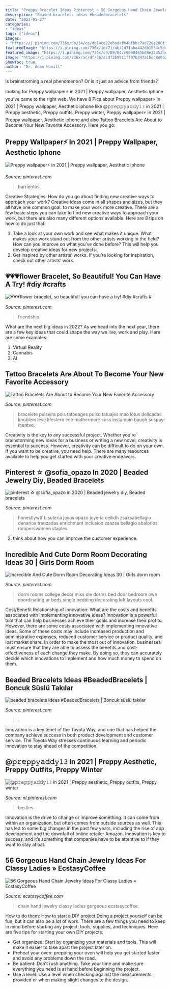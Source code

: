 ```yaml
---
title: "Preppy Bracelet Ideas Pinterest ~ 56 Gorgeous Hand Chain Jewelry Ideas For Classy Ladies » Ecstasycoffee"
description: "Beaded bracelets ideas #beadedbracelets"
date: "2023-01-27"
categories:
- "ideas"
tags: ["ideas"]
images:
- "https://i.pinimg.com/736x/db/14/ce/db14ce22ebadaf84bfbbc7ae728e200f.jpg"
featuredImage: "https://i.pinimg.com/736x/1d/71/ab/1d71aba442db1554c5d4a5e87d1dc7ba.jpg"
featured_image: "https://i.pinimg.com/736x/c9/09/04/c9090485b68e32453ace7ca0f760d9c4.jpg"
image: "https://i.pinimg.com/736x/ac/df/3b/acdf3b9911ff07b347a1bec8e0b23f51.jpg"
ShowToc: true
author: "Dr. Adan Hamill"
---
```



Is brainstroming a real phenomenon? Or is it just an advice from friends?

	

		
looking for Preppy wallpaper⚡ in 2021 | Preppy wallpaper, Aesthetic iphone you've came to the right web. We have 8 Pics about Preppy wallpaper⚡ in 2021 | Preppy wallpaper, Aesthetic iphone like @𝚙𝚛𝚎𝚙𝚙𝚢𝚊𝚍𝚍𝚢𝟷𝟹 in 2021 | Preppy aesthetic, Preppy outfits, Preppy winter, Preppy wallpaper⚡ in 2021 | Preppy wallpaper, Aesthetic iphone and also Tattoo Bracelets Are About to Become Your New Favorite Accessory. Here you go:
		
    
## Preppy Wallpaper⚡ In 2021 | Preppy Wallpaper, Aesthetic Iphone

<img loading=lazy src="https://i.pinimg.com/736x/db/14/ce/db14ce22ebadaf84bfbbc7ae728e200f.jpg" onerror="this.onerror=null;this.src='https://tse4.mm.bing.net/th?id=OIP.yYeaCrR282E136EuWCSlhwHaOP&amp;pid=15.1';" alt="Preppy wallpaper⚡ in 2021 | Preppy wallpaper, Aesthetic iphone">

_Source: pinterest.com_

>barrientos. 

	

Creative Strategies: How do you go about finding new creative ways to approach your work?
Creative ideas come in all shapes and sizes, but they all have one common goal: to make your work more creative. There are a few basic steps you can take to find new creative ways to approach your work, but there are also many different options available. Here are 8 tips on how to do just that: 
1. Take a look at your own work and see what makes it unique. What makes your work stand out from the other artists working in the field? How can you improve on what you’ve done before? This will help you develop creative ideas for new projects. 
2. Get inspired by other artists’ works. If you’re looking for inspiration, check out other artists’ work.

    
## 💗💗💗flower Bracelet, So Beautiful! You Can Have A Try! #diy #crafts #

<img loading=lazy src="https://i.pinimg.com/736x/0e/f4/89/0ef4896ad124d1e780f3a4840e06ca56.jpg" onerror="this.onerror=null;this.src='https://tse1.mm.bing.net/th?id=OIP.N9xn1E7nMiGw4jrDXUm_5wHaNK&amp;pid=15.1';" alt="💗💗💗flower bracelet, so beautiful! you can have a try! #diy #crafts #">

_Source: pinterest.com_

>friendship. 

	

What are the next big ideas in 2022?
As we head into the next year, there are a few key ideas that could shape the way we live, work and play. Here are some examples: 
1. Virtual Reality 
2. Cannabis 
3. AI 

    
## Tattoo Bracelets Are About To Become Your New Favorite Accessory

<img loading=lazy src="https://i.pinimg.com/736x/ac/df/3b/acdf3b9911ff07b347a1bec8e0b23f51.jpg" onerror="this.onerror=null;this.src='https://tse3.mm.bing.net/th?id=OIP.VKFzwvSLluW0XOSCovK6YgHaLH&amp;pid=15.1';" alt="Tattoo Bracelets Are About to Become Your New Favorite Accessory">

_Source: pinterest.com_

>bracelete pulseira pols tatoeages pulso tatuajes mao lótus delicadas knoblem lese lifestern ceb mathermore suss instampin baugh suspayi mentve. 

	

Creativity is the key to any successful project. Whether you're brainstorming new ideas for a business or writing a new novel, creativity is essential to success. However, creativity can be difficult to do on your own. If you want to be creative, you need help. There are many resources available to help you get started with your creative endeavors.

    
## Pinterest ☆ @sofia_opazo In 2020 | Beaded Jewelry Diy, Beaded Bracelets

<img loading=lazy src="https://i.pinimg.com/736x/b8/25/c6/b825c67703bdc4ec800125bca06b0ccf.jpg" onerror="this.onerror=null;this.src='https://tse3.mm.bing.net/th?id=OIP.xgLh18qa-XmQkWoMWngsMgHaLG&amp;pid=15.1';" alt="pinterest ☆ @sofia_opazo in 2020 | Beaded jewelry diy, Beaded bracelets">

_Source: pinterest.com_

>honestlywtf bisuteria joyas opazo joyería ceilidh zsazsabellagio denarios trenzadas enrichment inclusion zsazsa bellagio abalorios romperswomen staples. 

	

2. think about how you can improve the customer experience.

    
## Incredible And Cute Dorm Room Decorating Ideas 30 | Girls Dorm Room

<img loading=lazy src="https://i.pinimg.com/736x/1d/71/ab/1d71aba442db1554c5d4a5e87d1dc7ba.jpg" onerror="this.onerror=null;this.src='https://tse4.mm.bing.net/th?id=OIP.KPrcf2FPHzNUMBwap1rWgwHaKA&amp;pid=15.1';" alt="Incredible And Cute Dorm Room Decorating Ideas 30 | Girls dorm room">

_Source: pinterest.com_

>dorm rooms college decor miss ole dorms bed door bedroom own coordinating ur beds single bedding decorating loft layouts cool. 

	

Cost/Benefit Relationship of Innovation: What are the costs and benefits associated with implementing innovative ideas?
Innovation is a powerful tool that can help businesses achieve their goals and increase their profits. However, there are some costs associated with implementing innovative ideas. Some of these costs may include increased production and administrative expenses, reduced customer service or product quality, and lost market share. In order to make the most out of innovation, businesses must ensure that they are able to assess the benefits and cost-effectiveness of each change they make. By doing so, they can accurately decide which innovations to implement and how much money to spend on them.

    
## Beaded Bracelets Ideas #BeadedBracelets | Boncuk Süslü Takılar

<img loading=lazy src="https://i.pinimg.com/736x/5c/d8/27/5cd827cda1a103db9dcb39aa751da725.jpg" onerror="this.onerror=null;this.src='https://tse1.mm.bing.net/th?id=OIP.Hfqkx3gYP8f4dJF7e7DHhwHaNI&amp;pid=15.1';" alt="beaded bracelets ideas #BeadedBracelets | Boncuk süslü takılar">

_Source: pinterest.com_

>. 

	

Innovation is a key tenet of the Toyota Way, and one that has helped the company achieve success in both product development and customer service. The Toyota Way stresses continuous learning and periodic innovation to stay ahead of the competition.

    
## @𝚙𝚛𝚎𝚙𝚙𝚢𝚊𝚍𝚍𝚢𝟷𝟹 In 2021 | Preppy Aesthetic, Preppy Outfits, Preppy Winter

<img loading=lazy src="https://i.pinimg.com/736x/c9/09/04/c9090485b68e32453ace7ca0f760d9c4.jpg" onerror="this.onerror=null;this.src='https://tse3.mm.bing.net/th?id=OIP.Z3a4x97mnc1SOxxm3YoG6AHaLH&amp;pid=15.1';" alt="@𝚙𝚛𝚎𝚙𝚙𝚢𝚊𝚍𝚍𝚢𝟷𝟹 in 2021 | Preppy aesthetic, Preppy outfits, Preppy winter">

_Source: nl.pinterest.com_

>besties. 

	

Innovation is the drive to change or improve something. It can come from within an organization, but often comes from outside sources as well. This has led to some big changes in the past few years, including the rise of app development and the downfall of online retailer Amazon. Innovation is key to success, and it’s something that companies have to be attentive to if they want to stay afloat.

    
## 56 Gorgeous Hand Chain Jewelry Ideas For Classy Ladies » EcstasyCoffee

<img loading=lazy src="https://i1.wp.com/www.ecstasycoffee.com/wp-content/uploads/2016/12/Hand-Chain-Jewelry-Ideas22-1.jpg?resize=600%2C900" onerror="this.onerror=null;this.src='https://tse1.mm.bing.net/th?id=OIP.hclfGqeuj97pUI3g0cu3ugHaLH&amp;pid=15.1';" alt="56 Gorgeous Hand Chain Jewelry Ideas For Classy Ladies » EcstasyCoffee">

_Source: ecstasycoffee.com_

>chain hand jewelry classy ladies gorgeous ecstasycoffee. 

	

How to do them: How to start a DIY project
Doing a project yourself can be fun, but it can also be a lot of work. There are a few things you need to keep in mind before starting any project: tools, supplies, and techniques. Here are five tips for starting your own DIY projects: 
- Get organized: Start by organizing your materials and tools. This will make it easier to take apart the project later on. 
- Preheat your oven: prepping your oven will help you get started faster and avoid any problems down the road. 
- Be patient: Don’t rush anything. Take your time and make sure everything you need is at hand before beginning the project. 
- Use a level: Use a level when checking against the measurements provided or when making slight changes to the design.

